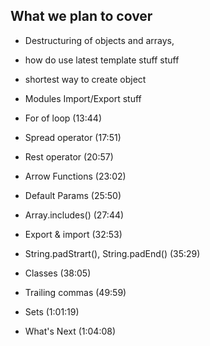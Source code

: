 ## What we plan to cover
- Destructuring of objects and arrays,
- how do use latest template stuff stuff  
- shortest way to create object 






- Modules Import/Export stuff

- For of loop (13:44)
- Spread operator (17:51) 
- Rest operator (20:57)
- Arrow Functions (23:02)
- Default Params (25:50)
- Array.includes() (27:44)

- Export & import (32:53)
- String.padStrart(), String.padEnd() (35:29)
- Classes (38:05)
- Trailing commas (49:59)

- Sets (1:01:19)
- What's Next (1:04:08)

